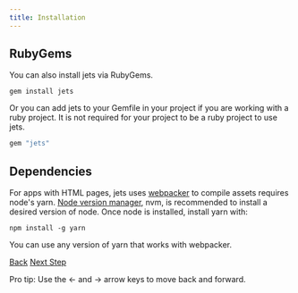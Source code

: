 ```yaml
---
title: Installation
---
```


## RubyGems

You can also install jets via RubyGems.

    gem install jets

Or you can add jets to your Gemfile in your project if you are working with a ruby project.  It is not required for your project to be a ruby project to use jets.

```ruby
gem "jets"
```

## Dependencies

For apps with HTML pages, jets uses [webpacker](https://github.com/rails/webpacker) to compile assets requires node's yarn.  [Node version manager](https://github.com/creationix/nvm), nvm, is recommended to install a desired version of node. Once node is installed, install yarn with:

    npm install -g yarn

You can use any version of yarn that works with webpacker.

<a id="prev" class="btn btn-basic" href="{% link _docs/workers.md %}">Back</a>
<a id="next" class="btn btn-primary" href="{% link _docs/structure.md %}">Next Step</a>
<p class="keyboard-tip">Pro tip: Use the <- and -> arrow keys to move back and forward.</p>
